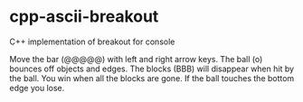 # cpp-ascii-breakout
C++ implementation of breakout for console

Move the bar (@@@@@) with left and right arrow keys.
The ball (o) bounces off objects and edges.
The blocks (BBB) will disappear when hit by the ball.
You win when all the blocks are gone.
If the ball touches the bottom edge you lose.